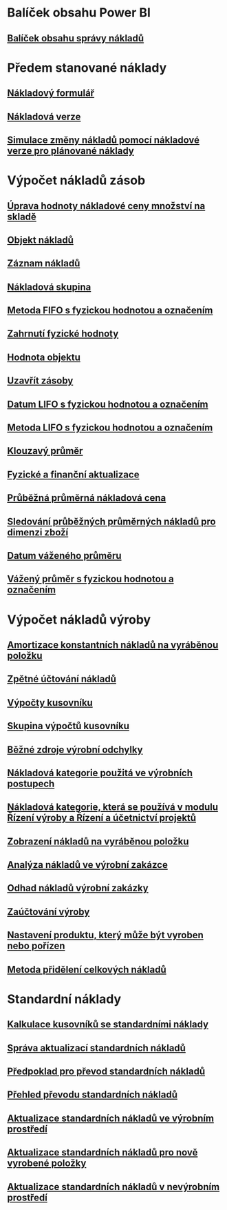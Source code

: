 # Balíček obsahu Power BI
## [Balíček obsahu správy nákladů](/dynamics365/operations/dev-itpro/analytics/cost-management-content-pack?toc=/dynamics365/operations/supply-chain/toc.json)
# Předem stanované náklady
## [Nákladový formulář](costing-sheets.md)
## [Nákladová verze](costing-versions.md)
## [Simulace změny nákladů pomocí nákladové verze pro plánované náklady](simulate-cost-changes-costing-version-planned-costs.md)
# Výpočet nákladů zásob
## [Úprava hodnoty nákladové ceny množství na skladě](adjust-hand-inventory-cost-values.md)
## [Objekt nákladů](cost-object.md)
## [Záznam nákladů](cost-entries.md)
## [Nákladová skupina](cost-groups.md)
## [Metoda FIFO s fyzickou hodnotou a označením](fifo-physical-value-marking.md)
## [Zahrnutí fyzické hodnoty](include-physical-value.md)
## [Hodnota objektu](physical-quantity.md)
## [Uzavřít zásoby](inventory-close.md)
## [Datum LIFO s fyzickou hodnotou a označením](lifo-date-physical-value-marking.md)
## [Metoda LIFO s fyzickou hodnotou a označením](lifo-physical-value-marking.md)
## [Klouzavý průměr](moving-average.md)
## [Fyzické a finanční aktualizace](physical-financial-updates.md)
## [Průběžná průměrná nákladová cena](running-average-cost-price.md)
## [Sledování průběžných průměrných nákladů pro dimenzi zboží](track-running-average-cost-per-inventory-dimension.md)
## [Datum váženého průměru](weighted-average-date.md)
## [Vážený průměr s fyzickou hodnotou a označením](weighted-average-physical-value-marking.md)
# Výpočet nákladů výroby
## [Amortizace konstantních nákladů na vyráběnou položku](amortize-constant-costs-manufactured-item.md)
## [Zpětné účtování nákladů](backflush-costing.md)
## [Výpočty kusovníku](bom-calculations.md)
## [Skupina výpočtů kusovníku](bom-calculation-groups.md)
## [Běžné zdroje výrobní odchylky](common-sources-of-production-variances.md)
## [Nákladová kategorie použitá ve výrobních postupech](cost-categories-used-production-routings.md)
## [Nákladová kategorie, která se používá v modulu Řízení výroby a Řízení a účetnictví projektů](cost-categories-used-production-control-project-management-accounting.md)
## [Zobrazení nákladů na vyráběnou položku](charges-manufactured-item.md)
## [Analýza nákladů ve výrobní zakázce](production-order-cost-analysis.md)
## [Odhad nákladů výrobní zakázky](production-order-cost-estimation.md)
## [Zaúčtování výroby](production-posting.md)
## [Nastavení produktu, který může být vyroben nebo pořízen](manufactured-items-treated-as-purchased-items.md)
## [Metoda přidělení celkových nákladů](methodology-total-cost-allocation.md)
# Standardní náklady
## [Kalkulace kusovníků se standardními náklady](information-used-bom-calculations-standard-costs.md)
## [Správa aktualizací standardních nákladů](manage-standard-cost-updates.md)
## [Předpoklad pro převod standardních nákladů](prerequisites-standard-cost-conversion.md)
## [Přehled převodu standardních nákladů](standard-cost-conversion-overview.md)
## [Aktualizace standardních nákladů ve výrobním prostředí](update-standard-costs-manufacturing-environment.md)
## [Aktualizace standardních nákladů pro nově vyrobené položky](update-standard-costs-new-manufactured-item.md)
## [Aktualizace standardních nákladů v nevýrobním prostředí](update-standard-costs-non-manufacturing-environment.md)



